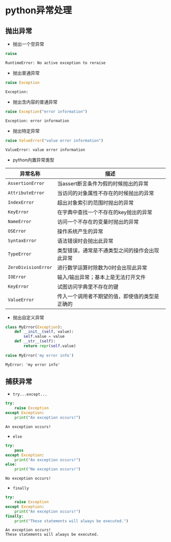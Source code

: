 # python异常处理

## 抛出异常
- 抛出一个空异常
```python
raise
```
```
RuntimeError: No active exception to reraise
```

- 抛出普通异常
```python
raise Exception
```
```
Exception: 
```

- 抛出含内容的普通异常
```python
raise Exception("error information")
```
```
Exception: error information
```
- 抛出特定异常
```python
raise ValueError("value error information")
```
```
ValueError: value error information
```
- python内置异常类型

| 异常名称            | 描述                                           |
| ------------------- | ---------------------------------------------- |
| `AssertionError`    | 当assert断言条件为假的时候抛出的异常           |
| `AttributeError`    | 当访问的对象属性不存在的时候抛出的异常         |
| `IndexError`        | 超出对象索引的范围时抛出的异常                 |
| `KeyError`          | 在字典中查找一个不存在的key抛出的异常          |
| `NameError`         | 访问一个不存在的变量时抛出的异常               |
| `OSError`           | 操作系统产生的异常                             |
| `SyntaxError`       | 语法错误时会抛出此异常                         |
| `TypeError`         | 类型错误，通常是不通类型之间的操作会出现此异常 |
| `ZeroDivisionError` | 进行数学运算时除数为0时会出现此异常            |
| `IOError`           | 输入/输出异常；基本上是无法打开文件            |
| `KeyError`          | 试图访问字典里不存在的键                       |
| `ValueError`        | 传入一个调用者不期望的值，即使值的类型是正确的 |

- 抛出自定义异常
```python
class MyError(Exception):
    def __init__(self, value):
        self.value = value
    def __str__(self):
        return repr(self.value)
    
raise MyError('my error info')
```
```
MyError: 'my error info'
```

## 捕获异常
- `try...except...`
```python
try:
    raise Exception
except Exception:
    print("An exception occurs!")
```
```
An exception occurs!
```
- `else`
```python
try:
    pass
except Exception:
    print("An exception occurs!")
else:
    print("No exception occurs!")
```
```
No exception occurs!
```

- `finally`
```python
try:
    raise Exception
except Exception:
    print("An exception occurs!")
finally:
    print("These statements will always be executed.")
```
```
An exception occurs!
These statements will always be executed.
```
